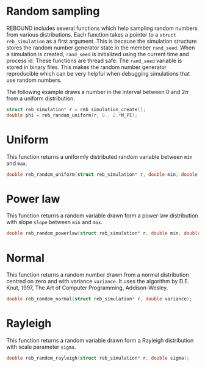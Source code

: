 # Random sampling

REBOUND includes several functions which help sampling random numbers from various distributions.
Each function takes a pointer to a `struct reb_simulation` as a first argument.
This is because the simulation structure stores the random number generator state in the member `rand_seed`. 
When a simulation is created, `rand_seed` is initialized using the current time and process id. 
These functions are thread safe.
The `rand_seed` variable is stored in binary files. This makes the random number generator reproducible which can be very helpful when debugging simulations that use random numbers. 

The following example draws a number in the interval between 0 and $2\pi$ from a uniform distribution.
```c
struct reb_simulation* r = reb_simulation_create();
double phi = reb_random_uniform(r, 0., 2.*M_PI);
```

# Uniform
This function returns a uniformly distributed random variable between `min` and `max`.
```c
double reb_random_uniform(struct reb_simulation* r, double min, double max);
```

# Power law
This function returns a random variable drawn form a power law distribution with slope `slope` between `min` and `max`. 
```c
double reb_random_powerlaw(struct reb_simulation* r, double min, double max, double slope);
```

# Normal
This function returns a random number drawn from a normal distribution centred on zero and with variance `variance`.
It uses the algorithm by D.E. Knut, 1997, The Art of Computer Programming, Addison-Wesley. 
```c
double reb_random_normal(struct reb_simulation* r, double variance);
```

# Rayleigh
This function returns a random variable drawn form a Rayleigh distribution with scale parameter `sigma`. 
```c
double reb_random_rayleigh(struct reb_simulation* r, double sigma);
```


